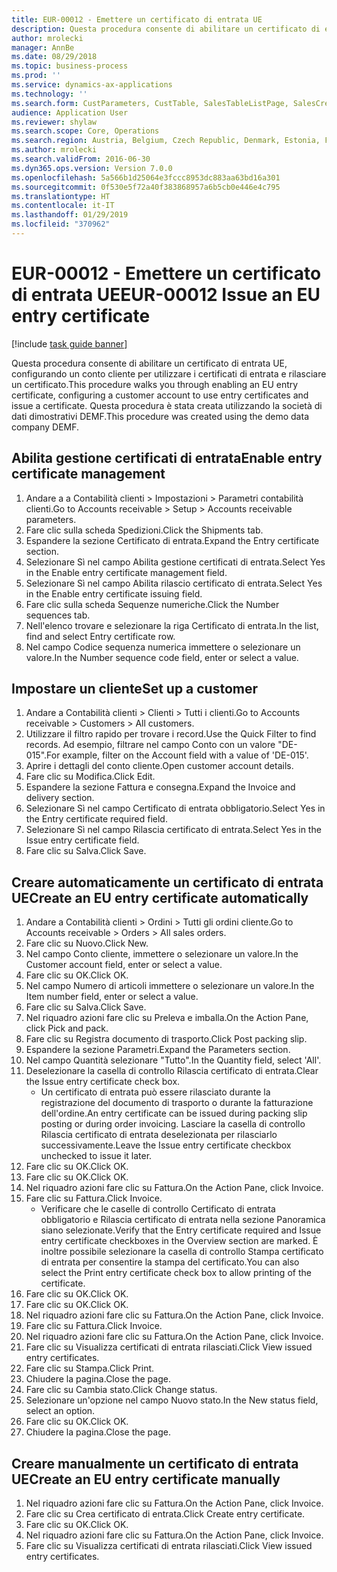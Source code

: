 ```yaml
---
title: EUR-00012 - Emettere un certificato di entrata UE
description: Questa procedura consente di abilitare un certificato di entrata UE, configurando un conto cliente per utilizzare i certificati di entrata e rilasciare un certificato.
author: mrolecki
manager: AnnBe
ms.date: 08/29/2018
ms.topic: business-process
ms.prod: ''
ms.service: dynamics-ax-applications
ms.technology: ''
ms.search.form: CustParameters, CustTable, SalesTableListPage, SalesCreateOrder, SalesTable, SalesEditLines,  CustInvoiceJournal, CustEntryCertificateJour_W, SrsReportViewerForm
audience: Application User
ms.reviewer: shylaw
ms.search.scope: Core, Operations
ms.search.region: Austria, Belgium, Czech Republic, Denmark, Estonia, Finland, France, Germany, Hungary, Ireland, Italy, Latvia, Lithuania, Netherlands, Poland, Spain, Sweden, United Kingdom
ms.author: mrolecki
ms.search.validFrom: 2016-06-30
ms.dyn365.ops.version: Version 7.0.0
ms.openlocfilehash: 5a566b1d25064e3fccc8953dc883aa63bd16a301
ms.sourcegitcommit: 0f530e5f72a40f383868957a6b5cb0e446e4c795
ms.translationtype: HT
ms.contentlocale: it-IT
ms.lasthandoff: 01/29/2019
ms.locfileid: "370962"
---
```

# <a name="eur-00012-issue-an-eu-entry-certificate"></a><span data-ttu-id="2a5cb-103">EUR-00012 - Emettere un certificato di entrata UE</span><span class="sxs-lookup"><span data-stu-id="2a5cb-103">EUR-00012 Issue an EU entry certificate</span></span>

[!include [task guide banner](../../includes/task-guide-banner.md)]

<span data-ttu-id="2a5cb-104">Questa procedura consente di abilitare un certificato di entrata UE, configurando un conto cliente per utilizzare i certificati di entrata e rilasciare un certificato.</span><span class="sxs-lookup"><span data-stu-id="2a5cb-104">This procedure walks you through enabling an EU entry certificate, configuring a customer account to use entry certificates and issue a certificate.</span></span> <span data-ttu-id="2a5cb-105">Questa procedura è stata creata utilizzando la società di dati dimostrativi DEMF.</span><span class="sxs-lookup"><span data-stu-id="2a5cb-105">This procedure was created using the demo data company DEMF.</span></span>


## <a name="enable-entry-certificate-management"></a><span data-ttu-id="2a5cb-106">Abilita gestione certificati di entrata</span><span class="sxs-lookup"><span data-stu-id="2a5cb-106">Enable entry certificate management</span></span>
1. <span data-ttu-id="2a5cb-107">Andare a a Contabilità clienti > Impostazioni > Parametri contabilità clienti.</span><span class="sxs-lookup"><span data-stu-id="2a5cb-107">Go to Accounts receivable > Setup > Accounts receivable parameters.</span></span>
2. <span data-ttu-id="2a5cb-108">Fare clic sulla scheda Spedizioni.</span><span class="sxs-lookup"><span data-stu-id="2a5cb-108">Click the Shipments tab.</span></span>
3. <span data-ttu-id="2a5cb-109">Espandere la sezione Certificato di entrata.</span><span class="sxs-lookup"><span data-stu-id="2a5cb-109">Expand the Entry certificate section.</span></span>
4. <span data-ttu-id="2a5cb-110">Selezionare Sì nel campo Abilita gestione certificati di entrata.</span><span class="sxs-lookup"><span data-stu-id="2a5cb-110">Select Yes in the Enable entry certificate management field.</span></span>
5. <span data-ttu-id="2a5cb-111">Selezionare Sì nel campo Abilita rilascio certificato di entrata.</span><span class="sxs-lookup"><span data-stu-id="2a5cb-111">Select Yes in the Enable entry certificate issuing field.</span></span>
6. <span data-ttu-id="2a5cb-112">Fare clic sulla scheda Sequenze numeriche.</span><span class="sxs-lookup"><span data-stu-id="2a5cb-112">Click the Number sequences tab.</span></span>
7. <span data-ttu-id="2a5cb-113">Nell'elenco trovare e selezionare la riga Certificato di entrata.</span><span class="sxs-lookup"><span data-stu-id="2a5cb-113">In the list, find and select Entry certificate row.</span></span>
8. <span data-ttu-id="2a5cb-114">Nel campo Codice sequenza numerica immettere o selezionare un valore.</span><span class="sxs-lookup"><span data-stu-id="2a5cb-114">In the Number sequence code field, enter or select a value.</span></span>

## <a name="set-up-a-customer"></a><span data-ttu-id="2a5cb-115">Impostare un cliente</span><span class="sxs-lookup"><span data-stu-id="2a5cb-115">Set up a customer</span></span>
1. <span data-ttu-id="2a5cb-116">Andare a Contabilità clienti > Clienti > Tutti i clienti.</span><span class="sxs-lookup"><span data-stu-id="2a5cb-116">Go to Accounts receivable > Customers > All customers.</span></span>
2. <span data-ttu-id="2a5cb-117">Utilizzare il filtro rapido per trovare i record.</span><span class="sxs-lookup"><span data-stu-id="2a5cb-117">Use the Quick Filter to find records.</span></span> <span data-ttu-id="2a5cb-118">Ad esempio, filtrare nel campo Conto con un valore "DE-015".</span><span class="sxs-lookup"><span data-stu-id="2a5cb-118">For example, filter on the Account field with a value of 'DE-015'.</span></span>
3. <span data-ttu-id="2a5cb-119">Aprire i dettagli del conto cliente.</span><span class="sxs-lookup"><span data-stu-id="2a5cb-119">Open customer account details.</span></span>
4. <span data-ttu-id="2a5cb-120">Fare clic su Modifica.</span><span class="sxs-lookup"><span data-stu-id="2a5cb-120">Click Edit.</span></span>
5. <span data-ttu-id="2a5cb-121">Espandere la sezione Fattura e consegna.</span><span class="sxs-lookup"><span data-stu-id="2a5cb-121">Expand the Invoice and delivery section.</span></span>
6. <span data-ttu-id="2a5cb-122">Selezionare Sì nel campo Certificato di entrata obbligatorio.</span><span class="sxs-lookup"><span data-stu-id="2a5cb-122">Select Yes in the Entry certificate required field.</span></span>
7. <span data-ttu-id="2a5cb-123">Selezionare Sì nel campo Rilascia certificato di entrata.</span><span class="sxs-lookup"><span data-stu-id="2a5cb-123">Select Yes in the Issue entry certificate field.</span></span>
8. <span data-ttu-id="2a5cb-124">Fare clic su Salva.</span><span class="sxs-lookup"><span data-stu-id="2a5cb-124">Click Save.</span></span>

## <a name="create-an-eu-entry-certificate-automatically"></a><span data-ttu-id="2a5cb-125">Creare automaticamente un certificato di entrata UE</span><span class="sxs-lookup"><span data-stu-id="2a5cb-125">Create an EU entry certificate automatically</span></span>
1. <span data-ttu-id="2a5cb-126">Andare a Contabilità clienti > Ordini > Tutti gli ordini cliente.</span><span class="sxs-lookup"><span data-stu-id="2a5cb-126">Go to Accounts receivable > Orders > All sales orders.</span></span>
2. <span data-ttu-id="2a5cb-127">Fare clic su Nuovo.</span><span class="sxs-lookup"><span data-stu-id="2a5cb-127">Click New.</span></span>
3. <span data-ttu-id="2a5cb-128">Nel campo Conto cliente, immettere o selezionare un valore.</span><span class="sxs-lookup"><span data-stu-id="2a5cb-128">In the Customer account field, enter or select a value.</span></span>
4. <span data-ttu-id="2a5cb-129">Fare clic su OK.</span><span class="sxs-lookup"><span data-stu-id="2a5cb-129">Click OK.</span></span>
5. <span data-ttu-id="2a5cb-130">Nel campo Numero di articoli immettere o selezionare un valore.</span><span class="sxs-lookup"><span data-stu-id="2a5cb-130">In the Item number field, enter or select a value.</span></span>
6. <span data-ttu-id="2a5cb-131">Fare clic su Salva.</span><span class="sxs-lookup"><span data-stu-id="2a5cb-131">Click Save.</span></span>
7. <span data-ttu-id="2a5cb-132">Nel riquadro azioni fare clic su Preleva e imballa.</span><span class="sxs-lookup"><span data-stu-id="2a5cb-132">On the Action Pane, click Pick and pack.</span></span>
8. <span data-ttu-id="2a5cb-133">Fare clic su Registra documento di trasporto.</span><span class="sxs-lookup"><span data-stu-id="2a5cb-133">Click Post packing slip.</span></span>
9. <span data-ttu-id="2a5cb-134">Espandere la sezione Parametri.</span><span class="sxs-lookup"><span data-stu-id="2a5cb-134">Expand the Parameters section.</span></span>
10. <span data-ttu-id="2a5cb-135">Nel campo Quantità selezionare "Tutto".</span><span class="sxs-lookup"><span data-stu-id="2a5cb-135">In the Quantity field, select 'All'.</span></span>
11. <span data-ttu-id="2a5cb-136">Deselezionare la casella di controllo Rilascia certificato di entrata.</span><span class="sxs-lookup"><span data-stu-id="2a5cb-136">Clear the Issue entry certificate check box.</span></span>
    * <span data-ttu-id="2a5cb-137">Un certificato di entrata può essere rilasciato durante la registrazione del documento di trasporto o durante la fatturazione dell'ordine.</span><span class="sxs-lookup"><span data-stu-id="2a5cb-137">An entry certificate can be issued during packing slip posting or during order invoicing.</span></span> <span data-ttu-id="2a5cb-138">Lasciare la casella di controllo Rilascia certificato di entrata deselezionata per rilasciarlo successivamente.</span><span class="sxs-lookup"><span data-stu-id="2a5cb-138">Leave the Issue entry certificate checkbox unchecked to issue it later.</span></span>  
12. <span data-ttu-id="2a5cb-139">Fare clic su OK.</span><span class="sxs-lookup"><span data-stu-id="2a5cb-139">Click OK.</span></span>
13. <span data-ttu-id="2a5cb-140">Fare clic su OK.</span><span class="sxs-lookup"><span data-stu-id="2a5cb-140">Click OK.</span></span>
14. <span data-ttu-id="2a5cb-141">Nel riquadro azioni fare clic su Fattura.</span><span class="sxs-lookup"><span data-stu-id="2a5cb-141">On the Action Pane, click Invoice.</span></span>
15. <span data-ttu-id="2a5cb-142">Fare clic su Fattura.</span><span class="sxs-lookup"><span data-stu-id="2a5cb-142">Click Invoice.</span></span>
    * <span data-ttu-id="2a5cb-143">Verificare che le caselle di controllo Certificato di entrata obbligatorio e Rilascia certificato di entrata nella sezione Panoramica siano selezionate.</span><span class="sxs-lookup"><span data-stu-id="2a5cb-143">Verify that the Entry certificate required and Issue entry certificate checkboxes in the Overview section are marked.</span></span>  <span data-ttu-id="2a5cb-144">È inoltre possibile selezionare la casella di controllo Stampa certificato di entrata per consentire la stampa del certificato.</span><span class="sxs-lookup"><span data-stu-id="2a5cb-144">You can also select the Print entry certificate check box to allow printing of the certificate.</span></span>  
16. <span data-ttu-id="2a5cb-145">Fare clic su OK.</span><span class="sxs-lookup"><span data-stu-id="2a5cb-145">Click OK.</span></span>
17. <span data-ttu-id="2a5cb-146">Fare clic su OK.</span><span class="sxs-lookup"><span data-stu-id="2a5cb-146">Click OK.</span></span>
18. <span data-ttu-id="2a5cb-147">Nel riquadro azioni fare clic su Fattura.</span><span class="sxs-lookup"><span data-stu-id="2a5cb-147">On the Action Pane, click Invoice.</span></span>
19. <span data-ttu-id="2a5cb-148">Fare clic su Fattura.</span><span class="sxs-lookup"><span data-stu-id="2a5cb-148">Click Invoice.</span></span>
20. <span data-ttu-id="2a5cb-149">Nel riquadro azioni fare clic su Fattura.</span><span class="sxs-lookup"><span data-stu-id="2a5cb-149">On the Action Pane, click Invoice.</span></span>
21. <span data-ttu-id="2a5cb-150">Fare clic su Visualizza certificati di entrata rilasciati.</span><span class="sxs-lookup"><span data-stu-id="2a5cb-150">Click View issued entry certificates.</span></span>
22. <span data-ttu-id="2a5cb-151">Fare clic su Stampa.</span><span class="sxs-lookup"><span data-stu-id="2a5cb-151">Click Print.</span></span>
23. <span data-ttu-id="2a5cb-152">Chiudere la pagina.</span><span class="sxs-lookup"><span data-stu-id="2a5cb-152">Close the page.</span></span>
24. <span data-ttu-id="2a5cb-153">Fare clic su Cambia stato.</span><span class="sxs-lookup"><span data-stu-id="2a5cb-153">Click Change status.</span></span>
25. <span data-ttu-id="2a5cb-154">Selezionare un'opzione nel campo Nuovo stato.</span><span class="sxs-lookup"><span data-stu-id="2a5cb-154">In the New status field, select an option.</span></span>
26. <span data-ttu-id="2a5cb-155">Fare clic su OK.</span><span class="sxs-lookup"><span data-stu-id="2a5cb-155">Click OK.</span></span>
27. <span data-ttu-id="2a5cb-156">Chiudere la pagina.</span><span class="sxs-lookup"><span data-stu-id="2a5cb-156">Close the page.</span></span>

## <a name="create-an-eu-entry-certificate-manually"></a><span data-ttu-id="2a5cb-157">Creare manualmente un certificato di entrata UE</span><span class="sxs-lookup"><span data-stu-id="2a5cb-157">Create an EU entry certificate manually</span></span>
1. <span data-ttu-id="2a5cb-158">Nel riquadro azioni fare clic su Fattura.</span><span class="sxs-lookup"><span data-stu-id="2a5cb-158">On the Action Pane, click Invoice.</span></span>
2. <span data-ttu-id="2a5cb-159">Fare clic su Crea certificato di entrata.</span><span class="sxs-lookup"><span data-stu-id="2a5cb-159">Click Create entry certificate.</span></span>
3. <span data-ttu-id="2a5cb-160">Fare clic su OK.</span><span class="sxs-lookup"><span data-stu-id="2a5cb-160">Click OK.</span></span>
4. <span data-ttu-id="2a5cb-161">Nel riquadro azioni fare clic su Fattura.</span><span class="sxs-lookup"><span data-stu-id="2a5cb-161">On the Action Pane, click Invoice.</span></span>
5. <span data-ttu-id="2a5cb-162">Fare clic su Visualizza certificati di entrata rilasciati.</span><span class="sxs-lookup"><span data-stu-id="2a5cb-162">Click View issued entry certificates.</span></span>

